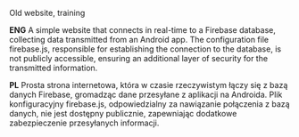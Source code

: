 Old website, training

**ENG**
A simple website that connects in real-time to a Firebase database, 
collecting data transmitted from an Android app. The configuration file firebase.js, 
responsible for establishing the connection to the database, is not publicly accessible, 
ensuring an additional layer of security for the transmitted information.

**PL**
Prosta strona internetowa, która w czasie rzeczywistym łączy się z bazą danych Firebase, 
gromadząc dane przesyłane z aplikacji na Androida. Plik konfiguracyjny firebase.js,
odpowiedzialny za nawiązanie połączenia z bazą danych, nie jest dostępny publicznie,
zapewniając dodatkowe zabezpieczenie przesyłanych informacji.
